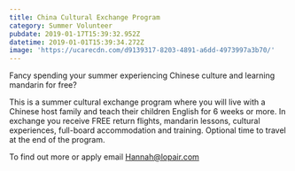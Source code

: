 ```yaml
---
title: China Cultural Exchange Program
category: Summer Volunteer
pubdate: 2019-01-17T15:39:32.952Z
datetime: 2019-01-01T15:39:34.272Z
image: 'https://ucarecdn.com/d9139317-8203-4891-a6dd-4973997a3b70/'
---
```

Fancy spending your summer experiencing Chinese culture and learning mandarin for free? 

This is a summer cultural exchange program where you will live with a Chinese host family and teach their children English for 6 weeks or more. In exchange you receive FREE return flights, mandarin lessons, cultural experiences, full-board accommodation and training. Optional time to travel at the end of the program.

To find out more or apply email Hannah@lopair.com
